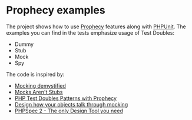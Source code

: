 # Prophecy examples

The project shows how to use [Prophecy](http://github.com/phpspec/prophecy) features
along with [PHPUnit](https://github.com/sebastianbergmann/phpunit).
The examples you can find in the tests emphasize usage of Test Doubles:

* Dummy
* Stub
* Mock
* Spy

The code is inspired by:
* [Mocking demystified](http://www.slideshare.net/marcello.duarte/mocking-demystified)
* [Mocks Aren't Stubs](http://martinfowler.com/articles/mocksArentStubs.html)
* [PHP Test Doubles Patterns with Prophecy](http://techportal.inviqa.com/2013/07/23/php-test-doubles-patterns-with-prophecy/)
* [Design how your objects talk through mocking](http://www.slideshare.net/everzet/design-how-your-objects-talk-through-mocking)
* [PHPSpec 2 - The only Design Tool you need](http://www.slideshare.net/cakper/dutch-php-conference-phpspec-2-the-only-design-tool-you-need)
